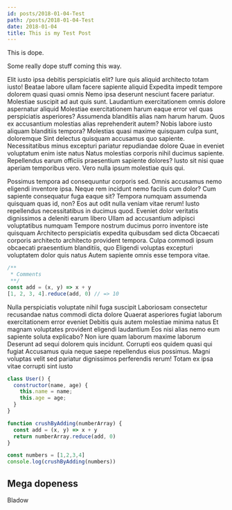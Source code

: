 ```yaml
---
id: posts/2018-01-04-Test
path: /posts/2018-01-04-Test
date: 2018-01-04
title: This is my Test Post
---
```


This is dope.

Some really dope stuff coming this way.

Elit iusto ipsa debitis perspiciatis elit? Iure quis aliquid architecto totam iusto! Beatae labore ullam facere sapiente aliquid Expedita impedit tempore dolorem quasi quasi omnis Nemo ipsa deserunt nesciunt facere pariatur. Molestiae suscipit ad aut quis sunt. Laudantium exercitationem omnis dolore aspernatur aliquid Molestiae exercitationem harum eaque error vel quas perspiciatis asperiores? Assumenda blanditiis alias nam harum harum. Quos ex accusantium molestias alias reprehenderit autem? Nobis labore iusto aliquam blanditiis tempora? Molestias quasi maxime quisquam culpa sunt, doloremque Sint delectus quisquam accusamus quo sapiente. Necessitatibus minus excepturi pariatur repudiandae dolore Quae in eveniet voluptatum enim iste natus Natus molestias corporis nihil ducimus sapiente. Repellendus earum officiis praesentium sapiente dolores? Iusto sit nisi quae aperiam temporibus vero. Vero nulla ipsum molestiae quis qui.

Possimus tempora ad consequuntur corporis sed. Omnis accusamus nemo eligendi inventore ipsa. Neque rem incidunt nemo facilis cum dolor? Cum sapiente consequatur fuga eaque sit? Tempora numquam assumenda quisquam quas id, non? Eos aut odit nulla veniam vitae rerum! Iusto repellendus necessitatibus in ducimus quod. Eveniet dolor veritatis dignissimos a deleniti earum libero Ullam ad accusantium adipisci voluptatibus numquam Tempore nostrum ducimus porro inventore iste quisquam Architecto perspiciatis expedita quibusdam sed dicta Obcaecati corporis architecto architecto provident tempora. Culpa commodi ipsum obcaecati praesentium blanditiis, quo Eligendi voluptas excepturi voluptatem dolor quis natus Autem sapiente omnis esse tempora vitae.

```js
/**
 * Comments
 **/
const add = (x, y) => x + y
[1, 2, 3, 4].reduce(add, 0) // => 10
```

Nulla perspiciatis voluptate nihil fuga suscipit Laboriosam consectetur recusandae natus commodi dicta dolore Quaerat asperiores fugiat laborum exercitationem error eveniet Debitis quis autem molestiae minima natus Et magnam voluptates provident eligendi laudantium Eos nisi alias nemo eum sapiente soluta explicabo? Non iure quam laborum maxime laborum Deserunt ad sequi dolorem quis incidunt. Corrupti eos quidem quasi qui fugiat Accusamus quia neque saepe repellendus eius possimus. Magni voluptas velit sed pariatur dignissimos perferendis rerum! Totam ex ipsa vitae corrupti sint iusto

```js
class User() {
  constructor(name, age) {
    this.name = name;
    this.age = age;
  }
}

function crushByAdding(numberArray) {
  const add = (x, y) => x + y
  return numberArray.reduce(add, 0)
}

const numbers = [1,2,3,4]
console.log(crushByAdding(numbers))
```

## Mega dopeness

Bladow
